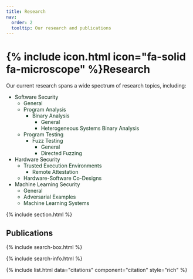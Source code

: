 ```yaml
---
title: Research
nav:
  order: 2
  tooltip: Our research and publications
---
```


<!---
---
title: Publications
nav:
  order: 2
  tooltip: Published works
---
-->

# {% include icon.html icon="fa-solid fa-microscope" %}Research
<!---
# {% include icon.html icon="fa-solid fa-microscope" %}Publications
Lorem ipsum dolor sit amet, consectetur adipiscing elit, sed do eiusmod tempor incididunt ut labore et dolore magna aliqua.
Ut enim ad minim veniam, quis nostrud exercitation ullamco laboris nisi ut aliquip ex ea commodo consequat.
-->

Our current research spans a wide spectrum of research topics, including:

<!---
- Software Security
  - General
  - Program Analysis
    - Binary Analysis
      - General
      - Heterogeneous Systems Binary Analysis
  - Program Testing
    - Fuzz Testing
      - General
      - Directed Fuzzing
- Hardware Security
  - Trusted Execution Environments
    - Remote Attestation
  - Hardware-Software Co-Design
- Machine Learning Security
  - General
  - Adversarial Examples
  - Machine Learning Systems
-->




<ul>
  <li style="color: #092312;">Software Security
    <ul>
      <li style="color: #0d351b;"><i class="fas fa-folder"></i>General</li>
      <li style="color: #0d351b;">Program Analysis
        <ul>
          <li style="color: #0d351b;">Binary Analysis
            <ul>
              <li style="color: #0d351b;">General</li>
              <li style="color: #0d351b;">Heterogeneous Systems Binary Analysis</li>
            </ul>
          </li>
        </ul>
      </li>
    </ul>
    <ul>
      <li style="color: #0d351b;">Program Testing
        <ul>
          <li style="color: #0d351b;">Fuzz Testing
            <ul>
              <li style="color: #0d351b;">General</li>
              <li style="color: #0d351b;">Directed Fuzzing</li>
            </ul>
          </li>
        </ul>
      </li>
    </ul>
  </li>
  <li style="color: #092312;">Hardware Security
    <ul>
      <li style="color: #0d351b;">Trusted Execution Environments
        <ul>
          <li style="color: #0d351b;">Remote Attestation</li>
        </ul>
      </li>
      <li style="color: #0d351b;">Hardware-Software Co-Designs</li>
    </ul>
  </li>
  <li style="color: #092312;">Machine Learning Security
    <ul>
      <li style="color: #0d351b;">General</li>
      <li style="color: #0d351b;">Adversarial Examples</li>
      <li style="color: #0d351b;">Machine Learning Systems</li>
    </ul>
  </li>
</ul>






















{% include section.html %}


<!---
## All
-->

## Publications

{% include search-box.html %}

{% include search-info.html %}

{% include list.html data="citations" component="citation" style="rich" %}
